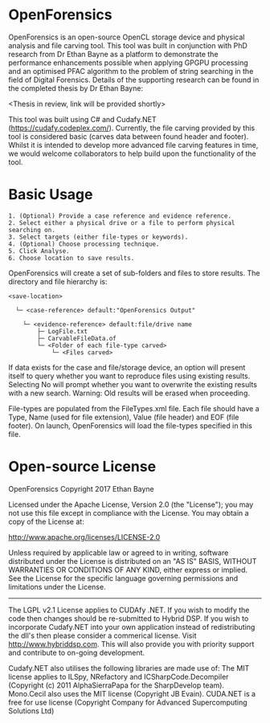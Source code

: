 # OpenForensics
OpenForensics is an open-source OpenCL storage device and physical analysis and file carving tool. This tool was built in conjunction with PhD research from Dr Ethan Bayne as a platform to demonstrate the performance enhancements possible when applying GPGPU processing and an optimised PFAC algorithm to the problem of string searching in the field of Digital Forensics. Details of the supporting research can be found in the completed thesis by Dr Ethan Bayne:

<Thesis in review, link will be provided shortly>

This tool was built using C# and Cudafy.NET (https://cudafy.codeplex.com/). Currently, the file carving provided by this tool is considered basic (carves data between found header and footer). Whilst it is intended to develop more advanced file carving features in time, we would welcome collaborators to help build upon the functionality of the tool.

# Basic Usage
    1. (Optional) Provide a case reference and evidence reference.
    2. Select either a physical drive or a file to perform physical searching on.
    3. Select targets (either file-types or keywords).
    4. (Optional) Choose processing technique.
    5. Click Analyse.
    6. Choose location to save results.

OpenForensics will create a set of sub-folders and files to store results. The directory and file hierarchy is: 

    <save-location>

      └─ <case-reference> default:"OpenForensics Output"
 
        └─ <evidence-reference> default:file/drive name
            ├─ LogFile.txt
            ├─ CarvableFileData.of
            └─ <Folder of each file-type carved>
                └─ <Files carved>

If data exists for the case and file/storage device, an option will present itself to query whether you want to reproduce files using existing results. Selecting No will prompt whether you want to overwrite the existing results with a new search. Warning: Old results will be erased when proceeding.

File-types are populated from the FileTypes.xml file. Each file should have a Type, Name (used for file extension), Value (file header) and EOF (file footer). On launch, OpenForensics will load the file-types specified in this file.

# Open-source License
OpenForensics Copyright 2017 Ethan Bayne

Licensed under the Apache License, Version 2.0 (the "License"); you may not use this file except in compliance with the License. You may obtain a copy of the License at:

http://www.apache.org/licenses/LICENSE-2.0

Unless required by applicable law or agreed to in writing, software distributed under the License is distributed on an "AS IS" BASIS, WITHOUT WARRANTIES OR CONDITIONS OF ANY KIND, either express or implied. See the License for the specific language governing permissions and limitations under the License.

---

The LGPL v2.1 License applies to CUDAfy .NET. If you wish to modify the code then changes should be re-submitted to Hybrid DSP. If you wish to incorporate Cudafy.NET into your own application instead of redistributing the dll's then please consider a commerical license. Visit http://www.hybriddsp.com. This will also provide you with priority support and contribute to on-going development.

Cudafy.NET also utilises the following libraries are made use of:
The MIT license applies to ILSpy, NRefactory and ICSharpCode.Decompiler (Copyright (c) 2011 AlphaSierraPapa for the SharpDevelop team).
Mono.Cecil also uses the MIT license (Copyright JB Evain).
CUDA.NET is a free for use license (Copyright Company for Advanced Supercomputing Solutions Ltd)
